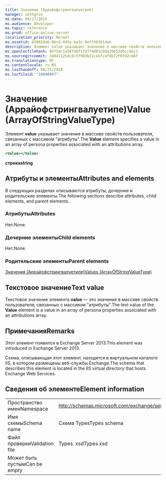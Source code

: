 ```yaml
---
title: Значение (Аррайофстрингвалуетипе)
manager: sethgros
ms.date: 09/17/2015
ms.audience: Developer
ms.topic: reference
ms.prod: office-online-server
localization_priority: Normal
ms.assetid: 83865da6-0bcd-445a-ba3c-0eff481b14ab
description: Элемент value указывает значение в массиве свойств пользователя, связанных с массивом "атрибуты".
ms.openlocfilehash: 0475dc1a58f48f1fd774d01c0da39e53dbcc4bc3
ms.sourcegitcommit: 34041125dc8c5f993b21cebfc4f8b72f0fd2cb6f
ms.translationtype: MT
ms.contentlocale: ru-RU
ms.lasthandoff: 06/25/2018
ms.locfileid: "19840447"
---
```

# <a name="value-arrayofstringvaluetype"></a><span data-ttu-id="88152-103">Значение (Аррайофстрингвалуетипе)</span><span class="sxs-lookup"><span data-stu-id="88152-103">Value (ArrayOfStringValueType)</span></span>

<span data-ttu-id="88152-104">Элемент **value** указывает значение в массиве свойств пользователя, связанных с массивом "атрибуты".</span><span class="sxs-lookup"><span data-stu-id="88152-104">The **Value** element specifies a value in an array of persona properties associated with an attributions array.</span></span> 
  
```XML
<Value></Value>
```

<span data-ttu-id="88152-105">**строка**</span><span class="sxs-lookup"><span data-stu-id="88152-105">**string**</span></span>

## <a name="attributes-and-elements"></a><span data-ttu-id="88152-106">Атрибуты и элементы</span><span class="sxs-lookup"><span data-stu-id="88152-106">Attributes and elements</span></span>

<span data-ttu-id="88152-107">В следующих разделах описываются атрибуты, дочерние и родительские элементы.</span><span class="sxs-lookup"><span data-stu-id="88152-107">The following sections describe attributes, child elements, and parent elements.</span></span>
  
### <a name="attributes"></a><span data-ttu-id="88152-108">Атрибуты</span><span class="sxs-lookup"><span data-stu-id="88152-108">Attributes</span></span>

<span data-ttu-id="88152-109">Нет.</span><span class="sxs-lookup"><span data-stu-id="88152-109">None.</span></span>
  
### <a name="child-elements"></a><span data-ttu-id="88152-110">Дочерние элементы</span><span class="sxs-lookup"><span data-stu-id="88152-110">Child elements</span></span>

<span data-ttu-id="88152-111">Нет.</span><span class="sxs-lookup"><span data-stu-id="88152-111">None.</span></span>
  
### <a name="parent-elements"></a><span data-ttu-id="88152-112">Родительские элементы</span><span class="sxs-lookup"><span data-stu-id="88152-112">Parent elements</span></span>

[<span data-ttu-id="88152-113">Значения (Аррайофстрингвалуетипе)</span><span class="sxs-lookup"><span data-stu-id="88152-113">Values (ArrayOfStringValueType)</span></span>](values-arrayofstringvaluetype.md)
  
## <a name="text-value"></a><span data-ttu-id="88152-114">Текстовое значение</span><span class="sxs-lookup"><span data-stu-id="88152-114">Text value</span></span>

<span data-ttu-id="88152-115">Текстовое значение элемента **value** — это значение в массиве свойств пользователя, связанных с массивом "атрибуты".</span><span class="sxs-lookup"><span data-stu-id="88152-115">The text value of the **Value** element is a value in an array of persona properties associated with an attributions array.</span></span> 
  
## <a name="remarks"></a><span data-ttu-id="88152-116">Примечания</span><span class="sxs-lookup"><span data-stu-id="88152-116">Remarks</span></span>

<span data-ttu-id="88152-117">Этот элемент появился в Exchange Server 2013.</span><span class="sxs-lookup"><span data-stu-id="88152-117">This element was introduced in Exchange Server 2013.</span></span>
  
<span data-ttu-id="88152-118">Схема, описывающая этот элемент, находится в виртуальном каталоге IIS, в котором размещены веб-службы Exchange.</span><span class="sxs-lookup"><span data-stu-id="88152-118">The schema that describes this element is located in the IIS virtual directory that hosts Exchange Web Services.</span></span>
  
## <a name="element-information"></a><span data-ttu-id="88152-119">Сведения об элементе</span><span class="sxs-lookup"><span data-stu-id="88152-119">Element information</span></span>

|||
|:-----|:-----|
|<span data-ttu-id="88152-120">Пространство имен</span><span class="sxs-lookup"><span data-stu-id="88152-120">Namespace</span></span>  <br/> |http://schemas.microsoft.com/exchange/services/2006/types  <br/> |
|<span data-ttu-id="88152-121">Имя схемы</span><span class="sxs-lookup"><span data-stu-id="88152-121">Schema name</span></span>  <br/> |<span data-ttu-id="88152-122">Схема Types</span><span class="sxs-lookup"><span data-stu-id="88152-122">Types schema</span></span>  <br/> |
|<span data-ttu-id="88152-123">Файл проверки</span><span class="sxs-lookup"><span data-stu-id="88152-123">Validation file</span></span>  <br/> |<span data-ttu-id="88152-124">Types. xsd</span><span class="sxs-lookup"><span data-stu-id="88152-124">Types.xsd</span></span>  <br/> |
|<span data-ttu-id="88152-125">Может быть пустым</span><span class="sxs-lookup"><span data-stu-id="88152-125">Can be empty</span></span>  <br/> ||
   

